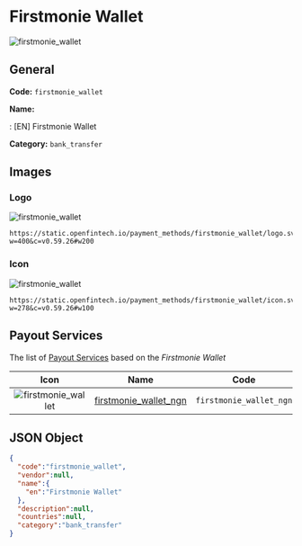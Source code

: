 
# Firstmonie Wallet 
![firstmonie_wallet](https://static.openfintech.io/payment_methods/firstmonie_wallet/logo.svg?w=400&c=v0.59.26#w200)  

## General 
**Code:** `firstmonie_wallet` 
 
**Name:** 
 
:	[EN] Firstmonie Wallet 
 
**Category:** `bank_transfer` 
 

## Images 

### Logo 
![firstmonie_wallet](https://static.openfintech.io/payment_methods/firstmonie_wallet/logo.svg?w=400&c=v0.59.26#w200)  

```
https://static.openfintech.io/payment_methods/firstmonie_wallet/logo.svg?w=400&c=v0.59.26#w200
```  

### Icon 
![firstmonie_wallet](https://static.openfintech.io/payment_methods/firstmonie_wallet/icon.svg?w=278&c=v0.59.26#w100)  

```
https://static.openfintech.io/payment_methods/firstmonie_wallet/icon.svg?w=278&c=v0.59.26#w100
```  

## Payout Services 
 
The list of [Payout Services](/payout-services/) based on the _Firstmonie Wallet_ 

|Icon|Name|Code| 
|:---:|:---:|:---:| 
|![firstmonie_wallet](https://static.openfintech.io/payout_methods/firstmonie_wallet/icon.svg?w=278&c=v0.59.26#w40) |[firstmonie_wallet_ngn](/payout-services/firstmonie_wallet_ngn/)|`firstmonie_wallet_ngn`| 
 

## JSON Object 

```json
{
  "code":"firstmonie_wallet",
  "vendor":null,
  "name":{
    "en":"Firstmonie Wallet"
  },
  "description":null,
  "countries":null,
  "category":"bank_transfer"
}
```  

